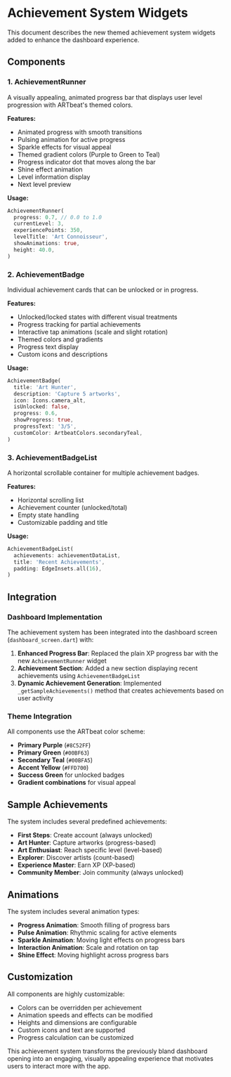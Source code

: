 # Achievement System Widgets

This document describes the new themed achievement system widgets added to enhance the dashboard experience.

## Components

### 1. AchievementRunner
A visually appealing, animated progress bar that displays user level progression with ARTbeat's themed colors.

**Features:**
- Animated progress with smooth transitions
- Pulsing animation for active progress
- Sparkle effects for visual appeal
- Themed gradient colors (Purple to Green to Teal)
- Progress indicator dot that moves along the bar
- Shine effect animation
- Level information display
- Next level preview

**Usage:**
```dart
AchievementRunner(
  progress: 0.7, // 0.0 to 1.0
  currentLevel: 3,
  experiencePoints: 350,
  levelTitle: 'Art Connoisseur',
  showAnimations: true,
  height: 40.0,
)
```

### 2. AchievementBadge
Individual achievement cards that can be unlocked or in progress.

**Features:**
- Unlocked/locked states with different visual treatments
- Progress tracking for partial achievements
- Interactive tap animations (scale and slight rotation)
- Themed colors and gradients
- Progress text display
- Custom icons and descriptions

**Usage:**
```dart
AchievementBadge(
  title: 'Art Hunter',
  description: 'Capture 5 artworks',
  icon: Icons.camera_alt,
  isUnlocked: false,
  progress: 0.6,
  showProgress: true,
  progressText: '3/5',
  customColor: ArtbeatColors.secondaryTeal,
)
```

### 3. AchievementBadgeList
A horizontal scrollable container for multiple achievement badges.

**Features:**
- Horizontal scrolling list
- Achievement counter (unlocked/total)
- Empty state handling
- Customizable padding and title

**Usage:**
```dart
AchievementBadgeList(
  achievements: achievementDataList,
  title: 'Recent Achievements',
  padding: EdgeInsets.all(16),
)
```

## Integration

### Dashboard Implementation
The achievement system has been integrated into the dashboard screen (`dashboard_screen.dart`) with:

1. **Enhanced Progress Bar**: Replaced the plain XP progress bar with the new `AchievementRunner` widget
2. **Achievement Section**: Added a new section displaying recent achievements using `AchievementBadgeList`
3. **Dynamic Achievement Generation**: Implemented `_getSampleAchievements()` method that creates achievements based on user activity

### Theme Integration
All components use the ARTbeat color scheme:
- **Primary Purple** (`#8C52FF`)
- **Primary Green** (`#00BF63`) 
- **Secondary Teal** (`#00BFA5`)
- **Accent Yellow** (`#FFD700`)
- **Success Green** for unlocked badges
- **Gradient combinations** for visual appeal

## Sample Achievements
The system includes several predefined achievements:
- **First Steps**: Create account (always unlocked)
- **Art Hunter**: Capture artworks (progress-based)
- **Art Enthusiast**: Reach specific level (level-based)
- **Explorer**: Discover artists (count-based)
- **Experience Master**: Earn XP (XP-based)
- **Community Member**: Join community (always unlocked)

## Animations
The system includes several animation types:
- **Progress Animation**: Smooth filling of progress bars
- **Pulse Animation**: Rhythmic scaling for active elements
- **Sparkle Animation**: Moving light effects on progress bars
- **Interaction Animation**: Scale and rotation on tap
- **Shine Effect**: Moving highlight across progress bars

## Customization
All components are highly customizable:
- Colors can be overridden per achievement
- Animation speeds and effects can be modified
- Heights and dimensions are configurable
- Custom icons and text are supported
- Progress calculation can be customized

This achievement system transforms the previously bland dashboard opening into an engaging, visually appealing experience that motivates users to interact more with the app.